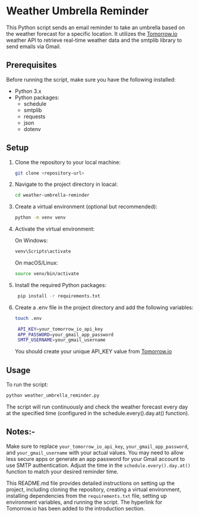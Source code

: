 # Weather Umbrella Reminder

This Python script sends an email reminder to take an umbrella based on the weather forecast for a specific location. It utilizes the [Tomorrow.io](https://app.tomorrow.io/home) weather API to retrieve real-time weather data and the smtplib library to send emails via Gmail.

## Prerequisites

Before running the script, make sure you have the following installed:

- Python 3.x
- Python packages:
  - schedule
  - smtplib
  - requests
  - json
  - dotenv

## Setup

1. Clone the repository to your local machine:
   ```bash
   git clone <repository-url>
2. Navigate to the project directory in loacal:
   ```bash
   cd weather-umbrella-reminder
3. Create a virtual environment (optional but recommended):
   ```bash
   python -m venv venv
4. Activate the virtual environment:

   On Windows:
   ```bash
   venv\Scripts\activate
   ```

   On macOS/Linux:
   ```bash
   source venv/bin/activate

5. Install the required Python packages:
   ```bash
    pip install -r requirements.txt

6. Create a .env file in the project directory and add the following variables:
   ```bash
   touch .env
   ```
   ```bash .env
    API_KEY=your_tomorrow_io_api_key
    APP_PASSWORD=your_gmail_app_password
    SMTP_USERNAME=your_gmail_username
   ```
   You should create your unique API_KEY value from [Tomorrow.io](https://app.tomorrow.io/home)
   
## Usage
  To run the script:
  ```bash
  python weather_umbrella_reminder.py
  ```
The script will run continuously and check the weather forecast every day at the specified time (configured in the schedule.every().day.at() function).

## Notes:-

Make sure to replace `your_tomorrow_io_api_key`, `your_gmail_app_password`, and `your_gmail_username` with your actual values.
You may need to allow less secure apps or generate an app password for your Gmail account to use SMTP authentication.
Adjust the time in the `schedule.every().day.at()` function to match your desired reminder time.


This README.md file provides detailed instructions on setting up the project, including cloning the repository, creating a virtual environment, installing dependencies from the `requirements.txt` file, setting up environment variables, and running the script. The hyperlink for Tomorrow.io has been added to the introduction section.


